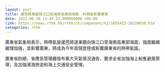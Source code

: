 ```yaml
---
layout: post
title: 暹芭將漸趨珠江口至海南島東部海面　料稍後影響廣東
date: 2022-06-30 11:44:53.000000000 +08:00
link: https://news.rthk.hk/rthk/ch/component/k2/1655412-20220630.htm
categories: rthk
---
```


廣東省氣象局表示，熱帶氣旋暹芭將逐漸趨向珠江口至海南島東部海面，強度繼續緩慢加強，並影響廣東，將成為今年首個登陸或影響廣東省的熱帶氣旋。 
 
廣東省防總、省應急管理廳發布重大天氣情況通告，要求全省加強海上船隻避風管理，及加強濱海旅遊和海上交通安全管理。
